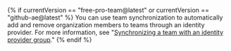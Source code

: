 {% if currentVersion == "free-pro-team@latest" or currentVersion == "github-ae@latest" %}
You can use team synchronization to automatically add and remove organization members to teams through an identity provider. For more information, see "[Synchronizing a team with an identity provider group](/organizations/organizing-members-into-teams/synchronizing-a-team-with-an-identity-provider-group)."
{% endif %}
